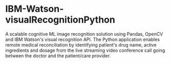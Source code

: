 # IBM-Watson-visualRecognitionPython
A scalable cognitive ML image recognition solution using Pandas, OpenCV and IBM Watson's visual recognition API. The Python application enables remote medical reconciliation by identifying patient's drug name, active ingredients and dosage from the live streaming video conference call going between the doctor and the patient/care provider.
